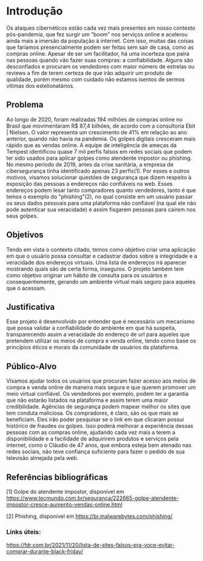 # Introdução

Os ataques cibernéticos estão cada vez mais presentes em nosso contexto pós-pandemia, que fez surgir um “boom” nos serviços online e acelerou ainda mais a imersão da população à internet. Com isso, muitas das coisas que faríamos presencialmente podem ser feitas sem sair de casa, como as compras online. Apesar de ser um facilitador, há uma incerteza que paira nas pessoas quando vão fazer suas compras: a confiabilidade. Alguns são desconfiados e procuram os vendedores com maior número de estrelas ou reviews a fim de terem certeza de que irão adquirir um produto de qualidade, porém mesmo com cuidado não estamos isentos de sermos vítimas dos estelionatários.

## Problema
Ao longo de 2020, foram realizadas 194 milhões de compras online no Brasil que movimentaram R$ 87,4 bilhões, de acordo com a consultoria Ebit | Nielsen. O valor representa um crescimento de 41% em relação ao ano anterior, quando não havia na pandemia.
Os golpes digitais cresceram mais rápido que as vendas online. A equipe de inteligência de ameças da Tempest identificou quase 7 mil perfis falsos em redes sociais que podem ter sido usados para aplicar golpes como atendente impostor ou phishing. No mesmo período de 2019, antes da crise sanitária, a empresa de cibersegurança tinha identificado apenas 23 perfis(1). 
Por esses e outros motivos, visamos solucionar questões de segurança que dizem respeito à exposição das pessoas a endereços não confiáveis na web. Esses endereços podem lesar tanto compradores quanto vendedores, tanto é que temos o exemplo do "phishing"(2), no qual consiste em um usuário passar os seus dados pessoais para uma plataforma não confiável (na qual ele não pode autenticar sua veracidade) e assim fisgarem pessoas para caírem nos seus golpes.

## Objetivos

Tendo em vista o contexto citado, temos como objetivo criar uma aplicação em que o usuário possa consultar e cadastrar dados sobre a integridade e a veracidade dos endereços virtuais. Uma lista de endereços irá aparecer mostrando quais são de certa forma, inseguros. O projeto também tem como objetivo originar um hábito de consulta para os usuários e consequentemente, gerando um ambiente virtual mais seguro para aqueles que o acessam.

## Justificativa

Esse projeto é desenvolvido por entender que é necessário um mecanismo que possa validar a confiabilidade do ambiente em que há suspeita, transparecendo assim a veracidade do endereço de url para aqueles que pretendem utilizar os meios de compra e venda online, tendo como base os princípios éticos e morais da comunidade de usuários da plataforma.

## Público-Alvo

Visamos ajudar todos os usuários que procuram fazer acesso aos meios de compra e venda online de maneira mais segura e que querem promover um meio virtual confiável. Os vendedores por exemplo, podem ter a garantia que não estarão listados na plataforma e assim terem uma maior credibilidade. Agências de segurança podem mapear melhor os sites que tem conduta maliciosa. Os compradores, é claro, são os que mais se beneficiam. Eles irão poder pesquisar se o link em que clicaram possui histórico de fraudes ou golpes. Isso poderá melhorar a experiência dessas pessoas com as compras online, ajudando cada vez mais a terem a disponibilidade e a facilidade de adquirirem produtos e serviços pela internet, como o Cláudio de 47 anos, que embora esteja bem atenado nas redes sociais, não teve confiança suficiente para fazer o pedido de sua televisão almejada pela web.


## Referências bibliográficas

[1] Golpe do atendente impostor, disponível em https://www.tecmundo.com.br/seguranca/222665-golpe-atendente-impostor-cresce-aumento-vendas-online.html

[2] Phishing, disponível em https://br.malwarebytes.com/phishing/

### Links úteis:

https://fdr.com.br/2021/11/20/lista-de-sites-falsos-pra-voce-evitar-comprar-durante-black-friday/
